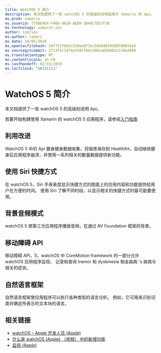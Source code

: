 ```yaml
---
title: WatchOS 5 简介
description: 本文档提供了一些 watchOS 5 的高级别说明适用于 Xamarin 的 Api。
ms.prod: xamarin
ms.assetid: 775BE4E4-F408-4620-AED9-2B48C7B27F38
ms.technology: xamarin-ios
author: lobrien
ms.author: laobri
ms.date: 10/05/2018
ms.openlocfilehash: 5df751f683c530ee9f7ec58d9d6393d9f089314d
ms.sourcegitcommit: 2713f2c1d74e3582704c3d0ca65b6651119ed489
ms.translationtype: MT
ms.contentlocale: zh-CN
ms.lasthandoff: 02/15/2019
ms.locfileid: "56321111"
---
```

# <a name="introduction-to-watchos-5"></a>WatchOS 5 简介

本文档提供了一些 watchOS 5 的高级别说明 Api。

若要开始构建使用 Xamarin 的 watchOS 5 应用程序，请参阅[入门指南](~/ios/platform/introduction-to-ios12/get-started.md)

## <a name="workout-improvements"></a>利用改进

WatchOS 5 中的 Api 健身健身数据收集，将锻炼保存到 HealthKit，自动继续健身后应用程序崩溃，并使用一系列相关的数量数据提供新功能。

## <a name="siri-shortcuts"></a>使用 Siri 快捷方式

在 watchOS 5，Siri 手表表盘显示快捷方式的图面上的应用内容和功能提供给用户在方便的时间。 使用 Siri 了解不同时段，以显示相关的快捷方式时最可能要使用。

## <a name="background-audio-mode"></a>背景音频模式

watchOS 5 使第三方应用程序播放音频，在通过 AV Foundation 框架的背景。

## <a name="movement-disorder-api"></a>移动障碍 API

移动障碍 API，5，watchOS 中 CoreMotion framework 的一部分允许 watchOS 应用程序监视、 记录和查询 tremor 和 dyskinesia 帕金森病 's 疾病与相关的症状。

## <a name="natural-language-framework"></a>自然语言框架

自然语言框架使应用程序可以执行各种类型的语言分析。 例如，它可用来识别词类并确定所表示的文本块的语言。

## <a name="related-links"></a>相关链接

- [watchOS – Apple 开发人员 (Apple)](https://developer.apple.com/watchOS/)
- [什么是 watchOS (Apple) （视频） 中的新增功能](https://developer.apple.com/videos/play/wwdc2018/206/)
- [监视 (Apple)](https://www.apple.com/watch/)
